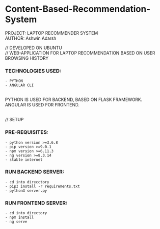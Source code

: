 # Content-Based-Recommendation-System
PROJECT: LAPTOP RECOMMENDER SYSTEM <br />
AUTHOR: Ashwin Adarsh

// DEVELOPED ON UBUNTU <br />
// WEB-APPLICATION FOR LAPTOP RECOMMENDATION BASED ON USER BROWSING HISTORY <br />

### TECHNOLOGIES USED:
	- PYTHON
	- ANGULAR CLI
<br />
PYTHON IS USED FOR BACKEND, BASED ON FLASK FRAMEWORK.<br />
ANGULAR IS USED FOR FRONTEND.<br /><br />

// SETUP<br />
### PRE-REQUISITES:
	- python version >=3.6.8
	- pip version >=9.0.1
	- npm version >=6.11.3
	- ng version >=8.3.14
	- stable internet

### RUN BACKEND SERVER:
	- cd into direcctory
	- pip3 install -r requirements.txt
	- python3 server.py

### RUN FRONTEND SERVER:
	- cd into directory
	- npm install
	- ng serve
